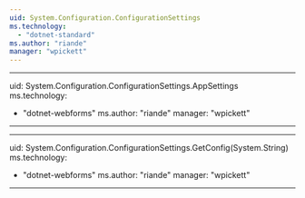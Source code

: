 ```yaml
---
uid: System.Configuration.ConfigurationSettings
ms.technology: 
  - "dotnet-standard"
ms.author: "riande"
manager: "wpickett"
---
```


---
uid: System.Configuration.ConfigurationSettings.AppSettings
ms.technology: 
  - "dotnet-webforms"
ms.author: "riande"
manager: "wpickett"
---

---
uid: System.Configuration.ConfigurationSettings.GetConfig(System.String)
ms.technology: 
  - "dotnet-webforms"
ms.author: "riande"
manager: "wpickett"
---
